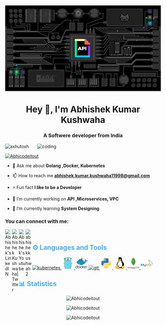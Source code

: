 ![logo](https://github.com/Abhicodeitout/Abhicodeitout/blob/main/banner.gif)
<h1 align="center">Hey 👋, I'm Abhishek Kumar Kushwaha</h1>
<h3 align="center">A Softwere developer from India</h3>
<img align="right" alt="coding" width="400" src="https://media.tenor.com/whgQwNlVvNkAAAAj/xero-code.gif">
<p align="left"> <img src="https://komarev.com/ghpvc/?username=Abhicodeitout&label=Profile%20views&color=0e75b6&style=flat" alt="axhutoxh" /> </p>
<p align="left"> <a href="https://twitter.com/abhishe80371898" target="blank"><img src="https://img.shields.io/twitter/follow/abhishe80371898?logo=twitter&style=for-the-badge" alt="Abhicodeitout" /></a> </p>


- 💬 Ask me about **Golang ,Docker, Kubernetes**

- 📫 How to reach me **abhishek.kumar.kushwaha11998@gmail.com**

-  ⚡ Fun fact **I like to be a Developer**

-  🔭 I’m currently working on **API ,Microservices, VPC**

-  🌱 I’m currently learning **System Designing**


<h3 align="left">You can connect with me:</h3>

<a href="https://www.linkedin.com/in/abhishek-kushwaha-a7615b162/">
  <img align="left" alt="Abhishek's LinkedIN" width="22px" src="https://raw.githubusercontent.com/peterthehan/peterthehan/master/assets/linkedin.svg" />
</a>
<a href="https://twitter.com/abhishe80371898">
  <img align="left" alt="Abhishek Kushwaha| Twitter" width="22px" src="https://raw.githubusercontent.com/peterthehan/peterthehan/master/assets/twitter.svg" />
</a>
<a href="https://www.youtube.com/channel/UCTHEfzthziObT_cAS4R56vg">
  <img align="left" alt="Abhishek's Youtube" width="22px" src="https://raw.githubusercontent.com/peterthehan/peterthehan/master/assets/youtube.svg" />
</a>
<a href="https://www.hackerrank.com/abhishekkushwah2">
   <img align="left" alt="abhishekkushwah2" width="22px" src="https://raw.githubusercontent.com/rahuldkjain/github-profile-readme-generator/master/src/images/icons/Social/hackerrank.svg"/>
</a>
<br>






<p align="left">
<h2 style="color: #44AEFB">⚙️ Languages and Tools</h2>
<a href="https://kubernetes.io" target="_blank" rel="noreferrer"> <img src="https://www.vectorlogo.zone/logos/kubernetes/kubernetes-icon.svg" alt="kubernetes" width="40" height="40"/> </a> <a href="https://golang.org" target="_blank" rel="noreferrer"> <img src="https://raw.githubusercontent.com/devicons/devicon/master/icons/go/go-original.svg" alt="go" width="40" height="40"/> </a> <a href="https://www.docker.com/" target="_blank" rel="noreferrer"> <img src="https://raw.githubusercontent.com/devicons/devicon/master/icons/docker/docker-original-wordmark.svg" alt="docker" width="40" height="40"/>  <a href="https://git-scm.com/" target="_blank" rel="noreferrer"> <img src="https://www.vectorlogo.zone/logos/git-scm/git-scm-icon.svg" alt="git" width="40" height="40"/> </a> <a href="https://www.python.org" target="_blank" rel="noreferrer"> <img src="https://raw.githubusercontent.com/devicons/devicon/master/icons/python/python-original.svg" alt="python" width="40" height="40"/> </a> <a href="https://www.linux.org/" target="_blank" rel="noreferrer"> <img src="https://raw.githubusercontent.com/devicons/devicon/master/icons/linux/linux-original.svg" alt="linux" width="40" height="40"/> </a> <a href="https://www.mongodb.com/" target="_blank" rel="noreferrer"> <img src="https://raw.githubusercontent.com/devicons/devicon/master/icons/mongodb/mongodb-original-wordmark.svg" alt="mongodb" width="40" height="40"/> </a>  <a href="https://www.mysql.com/" target="_blank" rel="noreferrer"> <img src="https://raw.githubusercontent.com/devicons/devicon/master/icons/mysql/mysql-original-wordmark.svg" alt="mysql" width="40" height="40"/> </a>
 </p>
  
  
  
<h2 style="color: #44AEFB">📊 Statistics</h2>

  
<!-- Begin Stats Cards -->
<!-- Resources:  -->
<!-- Github & Languages Stats: https://github.com/anuraghazra/github-readme-stats --> 
<!-- Streak Stats: https://github.com/denvercoder1/github-readme-streak-stats -->
<!-- Change the value after ?username= to your GitHub username. -->
<p align="center"> <img src="https://github-readme-stats.vercel.app/api?username=Abhicodeitout&show_icons=true&theme=gotham" alt="Abhicodeitout" />
  
<p align="center"> <img src="https://streak-stats.demolab.com?user=Abhicodeitout&count_private=true&theme=gotham" alt="Abhicodeitout"/>
  
<p align="center"> <img src="https://github-readme-stats.vercel.app/api/top-langs/?username=Abhicodeitout&layout=compact&show_icons=true&theme=gotham" alt="Abhicodeitout">
 
 

<!--
**Abhicodeitout/Abhicodeitout** is a ✨ _special_ ✨ repository because its `README.md` (this file) appears on your GitHub profile.

Here are some ideas to get you started:

- 🔭 I’m currently working on ...
- 🌱 I’m currently learning ...
- 👯 I’m looking to collaborate on ...
- 🤔 I’m looking for help with ...
- 💬 Ask me about ...
- 📫 How to reach me: ...
- 😄 Pronouns: ...
- ⚡ Fun fact: ...
-->
